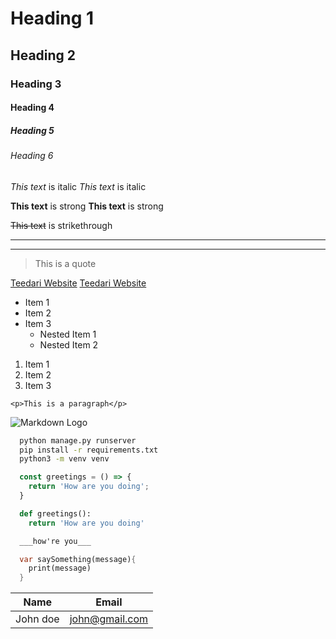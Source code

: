 <!-- Headings -->
# Heading 1
## Heading 2
### Heading 3
#### Heading 4
##### Heading 5
###### Heading 6


<!--Emphasis | Italics -->
*This text* is italic
_This text_ is italic

<!-- Strong -->
**This text** is strong
__This text__ is strong

<!-- Strikethrough -->
~~This text~~ is strikethrough

<!-- Horizontal Rule -->
---
___

<!-- Blockquot  -->
> This is a quote

<!-- Links -->
[Teedari Website](http://www.twitter/teedari)
[Teedari Website](http://www.twitter/teedari, 'my portfolio')

<!-- UL -->
* Item 1
* Item 2
* Item 3
  * Nested Item 1
  * Nested Item 2

<!-- OL -->
1. Item 1
1. Item 2
1. Item 3

<!-- Inline Code Block -->
`<p>This is a paragraph</p>`

<!-- Images -->
![Markdown Logo](https://markdown-here.com/img/icon256.png)

<!-- Github Markdown -->

```bash
  python manage.py runserver
  pip install -r requirements.txt
  python3 -m venv venv
```

```javascript
  const greetings = () => {
    return 'How are you doing';
  }
```
```python
  def greetings():
    return 'How are you doing'
```
```markdown
  ___how're you___
```
```dart
  var saySomething(message){
    print(message)
  }
```

<!-- Tables -->
|   Name      | Email|
| ----------- | --------- |
| John doe    | john@gmail.com |